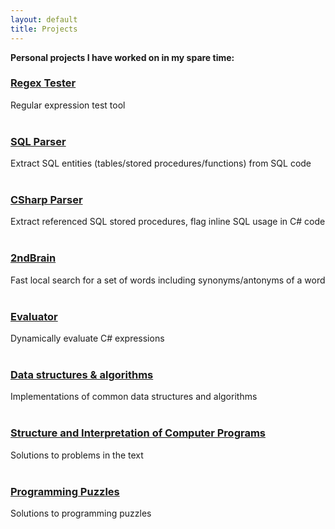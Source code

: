 ```yaml
---
layout: default
title: Projects
---
```

**Personal projects I have worked on in my spare time:**

### [Regex Tester](https://github.com/cs31415/RegexTester)
Regular expression test tool
<br/>
<br/>
### [SQL Parser](https://github.com/cs31415/sqlparser)
Extract SQL entities (tables/stored procedures/functions) from SQL code 
<br/>
<br/>
### [CSharp Parser](https://github.com/cs31415/csparser)
Extract referenced SQL stored procedures, flag inline SQL usage in C# code 
<br/>
<br/>
### [2ndBrain](https://github.com/cs31415/2ndbrainalpha)	
Fast local search for a set of words including synonyms/antonyms of a word
<br/>
<br/>
### [Evaluator](https://github.com/cs31415/Evaluator)
Dynamically evaluate C# expressions 
<br/>
<br/>
### [Data structures & algorithms](https://github.com/cs31415/data-structures-algorithms)
Implementations of common data structures and algorithms
<br/>
<br/>
### [Structure and Interpretation of Computer Programs](https://github.com/cs31415/SICP)
Solutions to problems in the text
<br/>
<br/>
### [Programming Puzzles](https://github.com/cs31415/puzzles)
Solutions to programming puzzles
<br/>
<br/>
